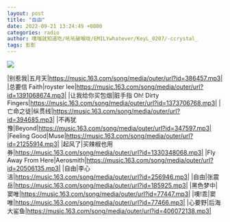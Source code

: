 ```yaml
---
layout: post
title: "自由"
date: 2022-09-21 13:24:49 +0800
categories: radio
author: 噗嗤就知道吃/吼吼破喉咙/EMILYwhatever/KeyL_0207/-ccrystal_
tags: 彭彭
---
```

![]({{site.baseurl}}/images/cover_20220921.jpg)

|别惹我|五月天|https://music.163.com/song/media/outer/url?id=386457.mp3|
|总要信 Faith|royster lee|https://music.163.com/song/media/outer/url?id=1391068674.mp3|
|让我给你买包烟|脏手指 Oh! Dirty Fingers|https://music.163.com/song/media/outer/url?id=1373706768.mp3|
|亡命之徒|纵贯线|https://music.163.com/song/media/outer/url?id=394685.mp3|
|不再犹豫|Beyond|https://music.163.com/song/media/outer/url?id=347597.mp3|
|Feeling Good|Muse|https://music.163.com/song/media/outer/url?id=21255914.mp3|
|起风了|买辣椒也用券|https://music.163.com/song/media/outer/url?id=1330348068.mp3|
|Fly Away From Here|Aerosmith|https://music.163.com/song/media/outer/url?id=20506135.mp3|
|自由|李心洁|https://music.163.com/song/media/outer/url?id=256946.mp3|
|自由|张震岳|https://music.163.com/song/media/outer/url?id=185925.mp3|
|黑色梦中|窦唯|https://music.163.com/song/media/outer/url?id=77447.mp3|
|噢!乖|窦唯|https://music.163.com/song/media/outer/url?id=77466.mp3|
|心要野|后海大鲨鱼|https://music.163.com/song/media/outer/url?id=406072138.mp3|

